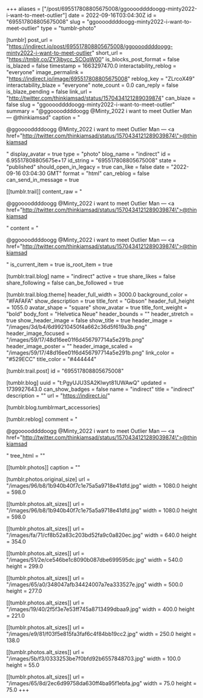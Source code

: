 +++
aliases = ["/post/695517808805675008/ggooooddddoogg-minty2022-i-want-to-meet-outlier"]
date = 2022-09-16T03:04:30Z
id = "695517808805675008"
slug = "ggooooddddoogg-minty2022-i-want-to-meet-outlier"
type = "tumblr-photo"

[tumblr]
post_url = "https://indirect.io/post/695517808805675008/ggooooddddoogg-minty2022-i-want-to-meet-outlier"
short_url = "https://tmblr.co/ZY3jbycc_SCOqW00"
is_blocks_post_format = false
is_blazed = false
timestamp = 1663297470.0
interactability_reblog = "everyone"
image_permalink = "https://indirect.io/image/695517808805675008"
reblog_key = "ZLrcoX49"
interactability_blaze = "everyone"
note_count = 0.0
can_reply = false
is_blaze_pending = false
link_url = "http://twitter.com/thinkiamsad/status/1570434121289039874"
can_blaze = false
slug = "ggooooddddoogg-minty2022-i-want-to-meet-outlier"
summary = "@ggooooddddoogg @Minty_2022 i want to meet Outlier Man — @thinkiamsad"
caption = "<p>@ggooooddddoogg @Minty_2022 i want to meet Outlier Man — <a href=\"http://twitter.com/thinkiamsad/status/1570434121289039874\">@thinkiamsad</a></p>"
display_avatar = true
type = "photo"
blog_name = "indirect"
id = 6.95517808805675e+17
id_string = "695517808805675008"
state = "published"
should_open_in_legacy = true
can_like = false
date = "2022-09-16 03:04:30 GMT"
format = "html"
can_reblog = false
can_send_in_message = true

[[tumblr.trail]]
content_raw = "<p>@ggooooddddoogg @Minty_2022 i want to meet Outlier Man — <a href=\"http://twitter.com/thinkiamsad/status/1570434121289039874\">@thinkiamsad</a></p>"
content = "<p>@ggooooddddoogg @Minty_2022 i want to meet Outlier Man &mdash; <a href=\"http://twitter.com/thinkiamsad/status/1570434121289039874\">@thinkiamsad</a></p>"
is_current_item = true
is_root_item = true

[tumblr.trail.blog]
name = "indirect"
active = true
share_likes = false
share_following = false
can_be_followed = true

[tumblr.trail.blog.theme]
header_full_width = 3000.0
background_color = "#FAFAFA"
show_description = true
title_font = "Gibson"
header_full_height = 1055.0
avatar_shape = "square"
show_avatar = true
title_font_weight = "bold"
body_font = "Helvetica Neue"
header_bounds = ""
header_stretch = true
show_header_image = false
show_title = true
header_image = "/images/3d/b4/6d99210450f4a662c36d5f619a3b.png"
header_image_focused = "/images/59/17/48d16ee01f6d456797714a5e291b.png"
header_image_poster = ""
header_image_scaled = "/images/59/17/48d16ee01f6d456797714a5e291b.png"
link_color = "#529ECC"
title_color = "#444444"

[tumblr.trail.post]
id = "695517808805675008"

[tumblr.blog]
uuid = "t:PgyUJU3SA2Klwyt81UWAwQ"
updated = 1739927643.0
can_show_badges = false
name = "indirect"
title = "indirect"
description = ""
url = "https://indirect.io/"

[tumblr.blog.tumblrmart_accessories]

[tumblr.reblog]
comment = "<p>@ggooooddddoogg @Minty_2022 i want to meet Outlier Man — <a href=\"http://twitter.com/thinkiamsad/status/1570434121289039874\">@thinkiamsad</a></p>"
tree_html = ""

[[tumblr.photos]]
caption = ""

[tumblr.photos.original_size]
url = "/images/96/b8/1b940b40f7c1e75a5a9718e41dfd.jpg"
width = 1080.0
height = 598.0

[[tumblr.photos.alt_sizes]]
url = "/images/96/b8/1b940b40f7c1e75a5a9718e41dfd.jpg"
width = 1080.0
height = 598.0

[[tumblr.photos.alt_sizes]]
url = "/images/fa/71/cf8b52a83c203bd52fa9c0a820ec.jpg"
width = 640.0
height = 354.0

[[tumblr.photos.alt_sizes]]
url = "/images/51/2e/ce546be1c8090b087dbe699595dc.jpg"
width = 540.0
height = 299.0

[[tumblr.photos.alt_sizes]]
url = "/images/65/a0/348047afb34424007a7ea333527e.jpg"
width = 500.0
height = 277.0

[[tumblr.photos.alt_sizes]]
url = "/images/19/40/2f5f3e7e53ff745a8713499dbaa9.jpg"
width = 400.0
height = 221.0

[[tumblr.photos.alt_sizes]]
url = "/images/e9/81/f03f5e815fa3faf6c4f84bb19cc2.jpg"
width = 250.0
height = 138.0

[[tumblr.photos.alt_sizes]]
url = "/images/5b/f3/0333253be7f0bfd92b6557848703.jpg"
width = 100.0
height = 55.0

[[tumblr.photos.alt_sizes]]
url = "/images/65/8d/2ec6d99758da630ff4ba95f1ebfa.jpg"
width = 75.0
height = 75.0
+++
